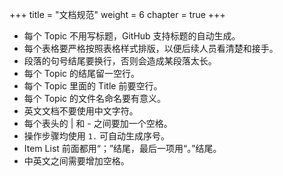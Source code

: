 +++
title = "文档规范"
weight = 6
chapter = true
+++

- 每个 Topic 不用写标题，GitHub 支持标题的自动生成。
- 每个表格要严格按照表格样式排版，以便后续人员看清楚和接手。
- 段落的句号结尾要换行，否则会造成某段落太长。
- 每个 Topic 的结尾留一空行。
- 每个 Topic 里面的 Title 前要空行。
- 每个 Topic 的文件名命名要有意义。
- 英文文档不要使用中文字符。
- 每个表头的 | 和 - 之间要加一个空格。
- 操作步骤均使用 `1.` 可自动生成序号。
- Item List 前面都用“；”结尾，最后一项用“。”结尾。
- 中英文之间需要增加空格。
